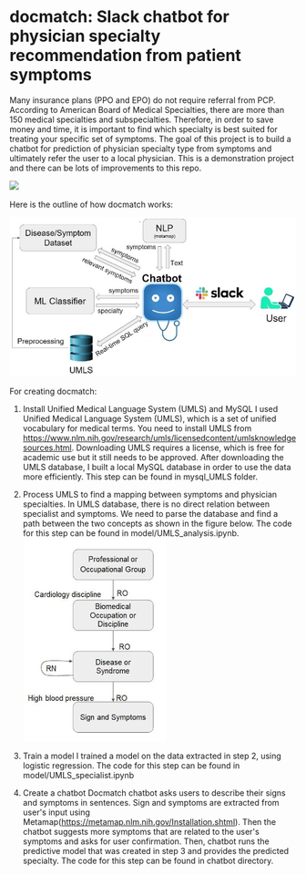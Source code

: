 # docmatch: Slack chatbot for physician specialty recommendation from patient symptoms
Many insurance plans (PPO and EPO) do not require referral from PCP. According to American Board of Medical Specialties, there are more than 150 medical specialties and subspecialties. Therefore, in order to save money and time, it is important to find which specialty is best suited for treating your specific set of symptoms. The goal of this project is to build a chatbot for prediction of physician specialty type from symptoms and ultimately refer the user to a local physician. This is a demonstration project and there can be lots of improvements to this repo.

![](docmatch.gif)

Here is the outline of how docmatch works:

![](chatbot.JPG)

For creating docmatch:

1) Install Unified Medical Language System (UMLS) and MySQL
I used Unified Medical Language System (UMLS), which is a set of unified vocabulary for medical terms. You need to install UMLS from  https://www.nlm.nih.gov/research/umls/licensedcontent/umlsknowledgesources.html. Downloading UMLS requires a license, which is free for academic use but it still needs to be approved. After downloading the UMLS database, I built a local MySQL database in order to use the data more efficiently. This step can be found in mysql_UMLS folder.

2) Process UMLS to find a mapping between symptoms and physician specialties.
In UMLS database, there is no direct relation between specialist and symptoms. We need to parse the database and find a path between the two concepts as shown in the figure below.
The code for this step can be found in model/UMLS_analysis.ipynb.
![](sign2specialist.JPG)

3) Train a model
I trained a model on the data extracted in step 2, using logistic regression. The code for this step can be found in model/UMLS_specialist.ipynb

4) Create a chatbot
Docmatch chatbot asks users to describe their signs and symptoms in sentences. Sign and symptoms are extracted from user's input using Metamap(https://metamap.nlm.nih.gov/Installation.shtml). Then the chatbot suggests more symptoms that are related to the user's symptoms and asks for user confirmation. Then, chatbot runs the predictive model that was created in step 3 and provides the predicted specialty. The code for this step can be found in chatbot directory.
